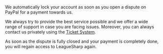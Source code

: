 We automatically lock your account as soon as you open a dispute on PayPal for a payment towards us. 

We always try to provide the best service possible and we offer a wide range of support in case you are facing issues. Moreover, you can always contact us privately using the [Ticket System](https://www.joduska.me/forum/index.php?app=tickets&module=tickets&section=post&do=new_ticket).

As soon as the dispute is fully closed and your payment is completely done, you will regain access to LeagueSharp again.